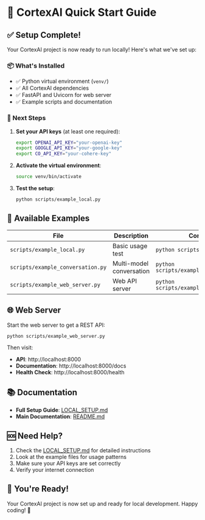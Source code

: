 # 🚀 CortexAI Quick Start Guide

## ✅ Setup Complete!

Your CortexAI project is now ready to run locally! Here's what we've set up:

### 📦 What's Installed
- ✅ Python virtual environment (`venv/`)
- ✅ All CortexAI dependencies
- ✅ FastAPI and Uvicorn for web server
- ✅ Example scripts and documentation

### 🔑 Next Steps

1. **Set your API keys** (at least one required):
   ```bash
   export OPENAI_API_KEY="your-openai-key"
   export GOOGLE_API_KEY="your-google-key"  
   export CO_API_KEY="your-cohere-key"
   ```

2. **Activate the virtual environment**:
   ```bash
   source venv/bin/activate
   ```

3. **Test the setup**:
   ```bash
   python scripts/example_local.py
   ```

## 🎯 Available Examples

| File | Description | Command |
|------|-------------|---------|
| `scripts/example_local.py` | Basic usage test | `python scripts/example_local.py` |
| `scripts/example_conversation.py` | Multi-model conversation | `python scripts/example_conversation.py` |
| `scripts/example_web_server.py` | Web API server | `python scripts/example_web_server.py` |

## 🌐 Web Server

Start the web server to get a REST API:
```bash
python scripts/example_web_server.py
```

Then visit:
- **API**: http://localhost:8000
- **Documentation**: http://localhost:8000/docs
- **Health Check**: http://localhost:8000/health

## 📚 Documentation

- **Full Setup Guide**: [LOCAL_SETUP.md](LOCAL_SETUP.md)
- **Main Documentation**: [README.md](README.md)

## 🆘 Need Help?

1. Check the [LOCAL_SETUP.md](LOCAL_SETUP.md) for detailed instructions
2. Look at the example files for usage patterns
3. Make sure your API keys are set correctly
4. Verify your internet connection

## 🎉 You're Ready!

Your CortexAI project is now set up and ready for local development. Happy coding! 🚀

